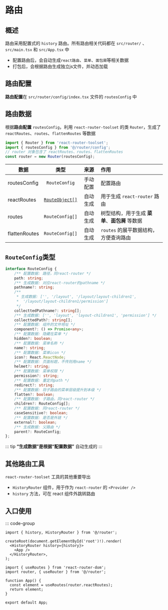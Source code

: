 # 路由

## 概述

路由采用配置式的 `history` 路由。所有路由相关代码都在 `src/router/` 、`src/main.tsx` 和 `src/App.tsx` 中

- 配置路由后，会自动生成`react路由`、`菜单`、`面包屑`等相关数据
- 打包后，会根据路由生成独立js文件，并动态加载

## 路由配置

**路由配置**在 `src/router/config/index.tsx` 文件的 `routesConfig` 中

## 路由数据

根据**路由配置** `routesConfig`，利用 `react-router-toolset` 的类 `Router`，生成了 `reactRoutes`、`routes`、`flattenRoutes` 等数据

```ts
import { Router } from 'react-router-toolset';
import { routesConfig } from '@/router/config';
// router 对象包含了 reactRoutes、routes、flattenRoutes
const router = new Router(routesConfig);
```

| 数据          |      类型       |   来源   | 作用                                           |
| ------------- | :-------------: | :------: | :--------------------------------------------- |
| routesConfig  |  `RouteConfig`  | 手动配置 | 配置路由                                       |
| reactRoutes   | [`RouteObject[]`](https://reactrouter.com/en/main/route/route#type-declaration) | 自动生成 | 用于生成 `react-router` 路由                   |
| routes        | `RouteConfig[]` | 自动生成 | 树型结构，用于生成 **菜单**、**面包屑** 等数据 |
| flattenRoutes | `RouteConfig[]` | 自动生成 | `routes` 的展平数据结构，方便查询路由          |

## `RouteConfig`类型

```typescript
interface RouteConfig {
    /** 配置数据: 路径，同react-router */
    path: string;
    /** 生成数据: 对应react-router的pathname */
    pathname?: string;
    /**
     * 生成数据: ['', '/layout', '/layout/layout-children1',
     *  '/layout/layout-children1/permission']
     */
    collecttedPathname?: string[];
    /** 生成数据: ['', 'layout', 'layout-children1', 'permission'] */
    collecttedPath?: string[];
    /** 配置数据: 组件的文件地址 */
    component?: () => Promise<any>;
    /** 配置数据: 隐藏在菜单 */
    hidden?: boolean;
    /** 配置数据: 菜单名称 */
    name?: string;
    /** 配置数据: 菜单icon */
    icon?: React.ReactNode;
    /** 配置数据: 页面标题，不传则用name */
    helmet?: string;
    /** 配置数据: 菜单权限 */
    permission?: string;
    /** 配置数据: 重定向path */
    redirect?: string;
    /** 配置数据: 将子路由的菜单层级提升到本级 */
    flatten?: boolean;
    /** 配置数据: 子路由，同react-router */
    children?: RouteConfig[];
    /** 配置数据: 同react-router */
    caseSensitive?: boolean;
    /** 配置数据: 是否是外链 */
    external?: boolean;
    /** 生成数据: 父路由 */
    parent?: RouteConfig;
};
```

::: tip
**“生成数据”**是根据**“配置数据”** 自动生成的
:::

## 其他路由工具

`react-router-toolset` 工具的其他重要导出

- `HistoryRouter` 组件，用于作为 `react-router` 的 `<Provider />`
- `history` 方法，可在 react 组件外跳转路由

## 入口使用

::: code-group

```tsx [src/main.tsx]
import { history, HistoryRouter } from '@/router';

createRoot(document.getElementById('root')!).render(
  <HistoryRouter history={history}>
    <App />
  </HistoryRouter>,
);
```

```tsx [src/App.tsx]
import { useRoutes } from 'react-router-dom';
import router, { useRouter } from '@/router';

function App() {
  const element = useRoutes(router.reactRoutes);
  return element;
}

export default App;
```
